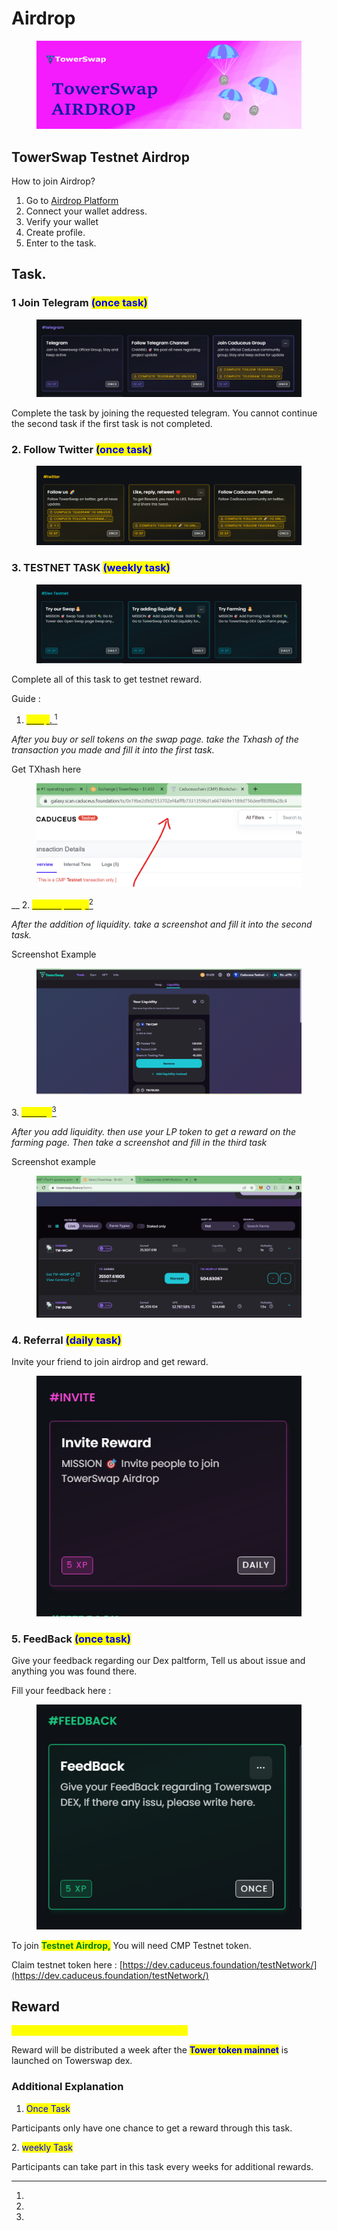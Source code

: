# Airdrop

<figure><img src=".gitbook/assets/head2.png" alt=""><figcaption></figcaption></figure>

## TowerSwap Testnet Airdrop

How to join Airdrop?

1. Go to [Airdrop Platform ](https://towerswap.crew3.xyz/)
2. Connect your wallet address.
3. Verify your wallet
4. &#x20;Create profile.
5. Enter to the task.

## Task.

### 1 Join Telegram  <mark style="color:blue;">(once task)</mark>



<figure><img src=".gitbook/assets/tg.png" alt=""><figcaption></figcaption></figure>

Complete the task by joining the requested telegram. You cannot continue the second task if the first task is not completed.

### 2. Follow Twitter  <mark style="color:blue;">(once task)</mark>

<figure><img src=".gitbook/assets/tw.png" alt=""><figcaption></figcaption></figure>

### 3. TESTNET TASK <mark style="color:blue;">(weekly task)</mark>

<figure><img src=".gitbook/assets/testnet.png" alt=""><figcaption></figcaption></figure>

Complete all of this task to get testnet reward.&#x20;

Guide :&#x20;

1. <mark style="color:yellow;"></mark>[<mark style="color:yellow;">Swap</mark>. ](#user-content-fn-1)[^1]

_After you buy or sell tokens on the swap page. take the Txhash of the transaction you made and fill it into the first task._

Get TXhash here

<figure><img src=".gitbook/assets/tx (1).png" alt=""><figcaption></figcaption></figure>

&#x20;__ 2.  [<mark style="color:yellow;">Add Liquidity.</mark>](#user-content-fn-2)[^2]<mark style="color:yellow;"></mark>

&#x20;_After the addition of liquidity. take a screenshot and fill it into the second task._

Screenshot Example

<figure><img src=".gitbook/assets/liq.png" alt=""><figcaption></figcaption></figure>

&#x20;3\. <mark style="color:yellow;"></mark> [<mark style="color:yellow;">Faming</mark>](#user-content-fn-3)[^3]<mark style="color:yellow;"></mark>

_After you add liquidity. then use your LP token to get a reward on the farming page. Then take a screenshot and fill in the third task_

Screenshot example

<figure><img src=".gitbook/assets/farm.png" alt=""><figcaption></figcaption></figure>

### 4. Referral  <mark style="color:blue;">(daily task)</mark>

Invite your friend to join airdrop and get reward.&#x20;

<figure><img src=".gitbook/assets/in.png" alt=""><figcaption></figcaption></figure>

### 5.  FeedBack  <mark style="color:blue;">(once task)</mark>

Give your feedback regarding our Dex paltform, Tell us about issue and anything you was found there.&#x20;

Fill your feedback here :&#x20;

<figure><img src=".gitbook/assets/fe.png" alt=""><figcaption></figcaption></figure>

To join <mark style="color:green;">**Testnet Airdrop,**</mark> <mark style="color:green;"></mark><mark style="color:green;"></mark> You will need CMP Testnet token.&#x20;

Claim testnet token here : [https://dev.caduceus.foundation/testNetwork/](https://dev.caduceus.foundation/testNetwork/)

## Reward&#x20;

<mark style="color:yellow;">**The reward ratio is 10 XP = 1 TW Mainnet.**</mark>

Reward will be distributed a week after the <mark style="color:blue;">**Tower token mainnet**</mark> is launched on Towerswap dex.



### Additional Explanation

1. <mark style="color:blue;">Once Task</mark>

Participants only have one chance to get a reward through this task.

&#x20; 2\. <mark style="color:blue;">weekly Task</mark>&#x20;

Participants can take part in this task every weeks for additional rewards.



[^1]: 

[^2]: 

[^3]: 
